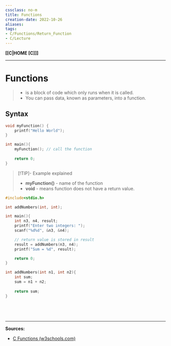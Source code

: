 ```yaml
---
cssclass: no-m
title: Functions
creation-date: 2022-10-26
aliases:
tags:
- C/Functions/Return_Function
- C/Lecture
---
```

**[[C|HOME [C]]]**

---
# Functions
>- is a block of code which only runs when it is called.
>- You can pass data, known as parameters, into a function.

## Syntax
```C
void myFunction() {
	printf("Hello World");
}

int main(){
	myFunction(); // call the function
	
	return 0;
}
```
>[!TIP]- Example explained
>- **myFunction()** - name of the function
>- **void** - means function does not have a return value.

```C
#include<stdio.h>

int addNumbers(int, int);

int main(){
    int n3, n4, result;
    printf("Enter two integers: ");
    scanf("%d%d", &n3, &n4);

    // return value is stored in result
    result = addNumbers(n3, n4);
    printf("Sum = %d", result);

    return 0;
}

int addNumbers(int n1, int n2){
    int sum;
    sum = n1 + n2;
    
    return sum;
}
```

# 

<br>

---
**Sources:**
- [C Functions (w3schools.com)](https://www.w3schools.com/c/c_functions.php)